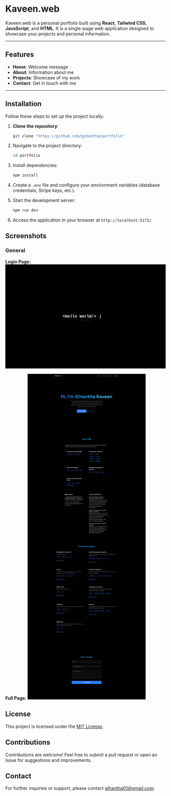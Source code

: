 # Kaveen.web

Kaveen.web is a personal portfolio built using **React**, **Tailwind CSS**, **JavaScript**, and **HTML**. It is a single-page web application designed to showcase your projects and personal information.

---

## Features

- **Home**: Welcome message
- **About**: Information about me
- **Projects**: Showcase of my work
- **Contact**: Get in touch with me

---

## Installation

Follow these steps to set up the project locally:

1. **Clone the repository**:

   ```bash
   git clone "https://github.com/gihantha/portfolio"

   ```

2. Navigate to the project directory:

   ```bash
   cd portfolio
   ```

3. Install dependencies:

   ```bash
   npm install
   ```

4. Create a `.env` file and configure your environment variables (database credentials, Stripe keys, etc.).

5. Start the development server:

   ```bash
   npm run dev
   ```

6. Access the application in your browser at `http://localhost:5173/`.

## Screenshots

### General

**Login Page:**
![Loading](./public/Images/Loading.png)

**Full Page:**
![Single Page Web App](./public/Images/FullPagepng)

## License

This project is licensed under the [MIT License](LICENSE).

## Contributions

Contributions are welcome! Feel free to submit a pull request or open an issue for suggestions and improvements.

## Contact

For further inquiries or support, please contact gihantha01@gmail.com.
